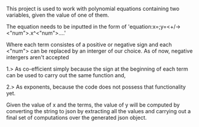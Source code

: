 This project is used to work with polynomial equations containing two variables, given the value of one of them.

The equation needs to be inputted in the form of 'equation:x=<xVal>;y=<+/-><"num">.x^<"num">....'

Where each term consistes of a positive or negative sign and each <"num"> can be replaced by an interger of our choice. As of now, negative intergers aren't accepted


1.> As co-efficient simply because the sign at the beginning of each term can be used to carry out the same function and,

2.> As exponents, because the code does not possess that functionality yet.


Given the value of x and the terms, the value of y will be computed by converting the string to json by extracting all the values and carrying out a final set of computations over the generated json object.
